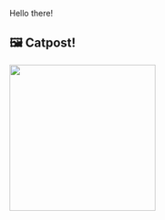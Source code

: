 Hello there!



## 🖼️ Catpost!

<sub>
    <img src="https://cdn2.thecatapi.com/images/eg4.jpg" height="256">
</sub>

